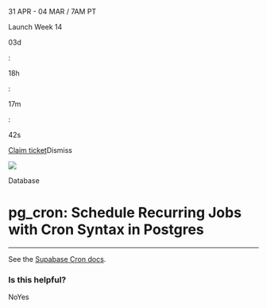 31 APR - 04 MAR / 7AM PT

Launch Week 14

03d

:

18h

:

17m

:

42s

[Claim ticket](https://supabase.com/launch-week)Dismiss

![](https://supabase.com/docs/_next/image?url=%2Fdocs%2Fimg%2Flaunchweek%2F14%2Fpromo-banner-bg.png&w=3840&q=100&dpl=dpl_9WgBm3X43HXGqPuPh4vSvQgRaZyZ)

Database

# pg\_cron: Schedule Recurring Jobs with Cron Syntax in Postgres

* * *

See the [Supabase Cron docs](https://supabase.com/docs/guides/cron).

### Is this helpful?

NoYes